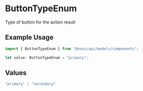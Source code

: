 # ButtonTypeEnum

Type of button for the action result

## Example Usage

```typescript
import { ButtonTypeEnum } from "@novu/api/models/components";

let value: ButtonTypeEnum = "primary";
```

## Values

```typescript
"primary" | "secondary"
```